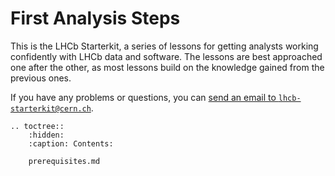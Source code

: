 # First Analysis Steps

This is the LHCb Starterkit, a series of lessons for getting analysts working confidently with LHCb data and software.
The lessons are best approached one after the other, as most lessons build on the knowledge gained from the previous ones.

If you have any problems or questions, you can [send an email to `lhcb-starterkit@cern.ch`](mailto:lhcb-starterkit@cern.ch).


```eval_rst
.. toctree::
    :hidden:
    :caption: Contents:

    prerequisites.md
```
